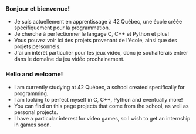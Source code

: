### Bonjour et bienvenue!

- Je suis actuellement en apprentissage à 42 Québec, une école créée spécifiquement pour la programmation.
- Je cherche à perfectionner le langage C, C++ et Python et plus!
- Vous pouvez voir ici des projets provenant de l'école, ainsi que des projets personnels.
- J'ai un intérêt particulier pour les jeux vidéo, donc je souhaiterais entrer dans le domaîne du jeu vidéo prochainement.

### Hello and welcome!

- I am currently studying at 42 Québec, a school created specifically for programming.
- I am looking to perfect myself in C, C++, Python and eventually more!
- You can find on this page projects that come from the school, as well as personal projects.
- I have a particular interest for video games, so I wish to get an internship in games soon.

<!--
**araymond6/araymond6** is a ✨ _special_ ✨ repository because its `README.md` (this file) appears on your GitHub profile.

Here are some ideas to get you started:

- 🔭 I’m currently working on ...
- 🌱 I’m currently learning ...
- 👯 I’m looking to collaborate on ...
- 🤔 I’m looking for help with ...
- 💬 Ask me about ...
- 📫 How to reach me: ...
- 😄 Pronouns: ...
- ⚡ Fun fact: ...
-->
